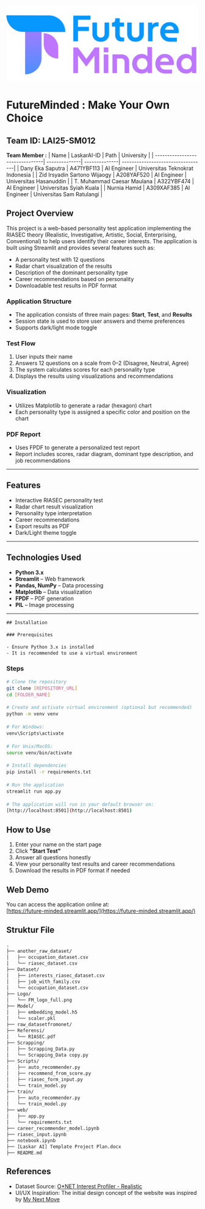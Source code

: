 ![](Logo/FM_logo_full.png)
=======

# FutureMinded : Make Your Own Choice
## Team ID: LAI25-SM012
**Team Member :**
|                 Name            | LaskarAI-ID   |      Path     |            University             |
| --------------------------------| --------------| --------------| ----------------------------------|
| Dany Eka Saputra                | A471YBF113    | AI Engineer   | Universitas Teknokrat Indonesia   |
| Zid Irsyadin Sartono Wijaogy    | A208YAF520    | AI Engineer   | Universitas Hasanuddin            |
| T. Muhammad Caesar Maulana      | A322YBF474    | AI Engineer   | Universitas Syiah Kuala           |
| Nurnia Hamid                    | A309XAF385    | AI Engineer   | Universitas Sam Ratulangi         |


## Project Overview
This project is a web-based personality test application implementing the RIASEC theory (Realistic, Investigative, Artistic, Social, Enterprising, Conventional) to help users identify their career interests. The application is built using Streamlit and provides several features such as:

- A personality test with 12 questions
- Radar chart visualization of the results
- Description of the dominant personality type
- Career recommendations based on personality
- Downloadable test results in PDF format

### Application Structure

- The application consists of three main pages: **Start**, **Test**, and **Results**
- Session state is used to store user answers and theme preferences
- Supports dark/light mode toggle

### Test Flow

1. User inputs their name
2. Answers 12 questions on a scale from 0–2 (Disagree, Neutral, Agree)
3. The system calculates scores for each personality type
4. Displays the results using visualizations and recommendations

### Visualization

- Utilizes Matplotlib to generate a radar (hexagon) chart
- Each personality type is assigned a specific color and position on the chart

### PDF Report

- Uses FPDF to generate a personalized test report
- Report includes scores, radar diagram, dominant type description, and job recommendations

---

## Features

- Interactive RIASEC personality test
- Radar chart result visualization
- Personality type interpretation
- Career recommendations
- Export results as PDF
- Dark/Light theme toggle

---

## Technologies Used

- **Python 3.x**
- **Streamlit** – Web framework
- **Pandas, NumPy** – Data processing
- **Matplotlib** – Data visualization
- **FPDF** – PDF generation
- **PIL** – Image processing

---
```
## Installation

### Prerequisites

- Ensure Python 3.x is installed
- It is recommended to use a virtual environment
```

### Steps

```bash
# Clone the repository
git clone [REPOSITORY_URL]
cd [FOLDER_NAME]

# Create and activate virtual environment (optional but recommended)
python -m venv venv

# For Windows:
venv\Scripts\activate

# For Unix/MacOS:
source venv/bin/activate

# Install dependencies
pip install -r requirements.txt

# Run the application
streamlit run app.py

# The application will run in your default browser on:  
[http://localhost:8501](http://localhost:8501)
```

## How to Use

1. Enter your name on the start page  
2. Click **"Start Test"**  
3. Answer all questions honestly  
4. View your personality test results and career recommendations  
5. Download the results in PDF format if needed

## Web Demo

You can access the application online at:  
[https://future-minded.streamlit.app/](https://future-minded.streamlit.app/)


## Struktur File

```
.
├── another_raw_dataset/
│   ├── occupation_dataset.csv
│   └── riasec_dataset.csv
├── Dataset/
│   ├── interests_riasec_dataset.csv
│   ├── job_with_family.csv
│   └── occupation_dataset.csv
├── Logo/
│   └── FM_logo_full.png
├── Model/
│   ├── embedding_model.h5
│   └── scaler.pkl
├── raw_datasetfromonet/
├── Referensi/
│   └── RIASEC.pdf
├── Scrapping/
│   ├── Scrapping_Data.py
│   └── Scrapping_Data copy.py
├── Scripts/
│   ├── auto_recommender.py
│   ├── recommend_from_score.py
│   ├── riasec_form_input.py
│   └── train_model.py
├── train/
│   ├── auto_recommender.py
│   └── train_model.py
├── web/
│   ├── app.py
│   └── requirements.txt
├── career_recommender_model.ipynb
├── riasec_input.ipynb
├── notebook.ipynb
├── [Laskar AI] Template Project Plan.docx
├── README.md
```
    
## References
- Dataset Source: [O*NET Interest Profiler - Realistic](https://www.onetonline.org/explore/interests/Realistic)
- UI/UX Inspiration: The initial design concept of the website was inspired by [My Next Move](https://www.mynextmove.org/)

